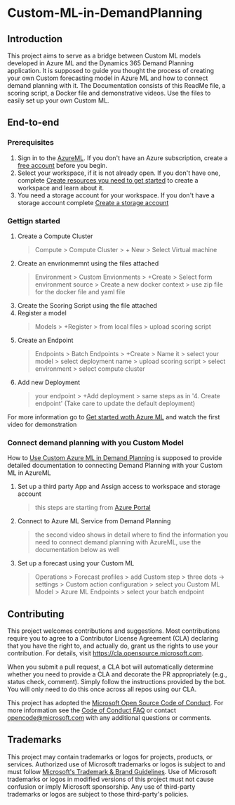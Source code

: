 # Custom-ML-in-DemandPlanning

## Introduction 
This project aims to serve as a bridge between Custom ML models developed in Azure ML and the Dynamics 365 Demand Planning application. It is supposed to guide you thought the process of creating your own Custom forecasting model in Azure ML and how to connect demand planning with it. The Documentation consists of this ReadMe file, a scoring script, a Docker file and demonstrative videos. Use the files to easily set up your own Custom ML.
## End-to-end
### Prerequisites
1. Sign in to the [AzureML](https://ml.azure.com/). If you don't have an Azure subscription, create a [free account](https://azure.microsoft.com/en-us/free/) before you begin.
2. Select your workspace, if it is not already open. If you don't have one, complete [Create resources you need to get started](https://learn.microsoft.com/en-us/azure/machine-learning/quickstart-create-resources?view=azureml-api-2) to create a workspace and learn about it.
3. You need a storage account for your workspace. If you don't have a storage account complete [Create a storage account](https://learn.microsoft.com/en-us/azure/storage/common/storage-account-create?tabs=azure-portal)

### Gettign started 
1. Create a Compute Cluster
   > Compute > Compute Cluster > + New > Select Virtual machine
3. Create an envrionmemnt using the files attached
   > Environment > Custom Envionments > +Create > Select form environment source > Create a new docker context > use zip file for the docker file and yaml file
4. Create the Scoring Script using the file attached
5. Register a model
   > Models > +Register > from local files > upload scoring script 
6. Create an Endpoint
   > Endpoints > Batch Endpoints > +Create > Name it > select your model > select deployment name > upload scoring script > select environment > select compute cluster
6. Add new Deployment
   > your endpoint > +Add deployment > same steps as in '4. Create endpoint' (Take care to update the default deployment)

For more information go to [Get started woth Azure ML](https://learn.microsoft.com/en-us/azure/machine-learning/tutorial-azure-ml-in-a-day?view=azureml-api-2) and watch the first video for demonstration
### Connect demand planning with you Custom Model 

How to [ Use Custom Azure ML in Demand Planning](https://learn.microsoft.com/en-us/dynamics365/supply-chain/demand-planning/custom-azure-machine-learning-algorithms) is supposed to provide detailed documentation to connecting Demand Planning with your Custom ML in AzureML

1. Set up a third party App and Assign access to workspace and storage account
   > this steps are starting from [Azure Portal](https://ms.portal.azure.com/#home)
2. Connect to Azure ML Service from Demand Planning
   > the second video shows in detail where to find the information you need to connect demand planning with AzureML, use the documentation below as well
3. Set up a forecast using your Custom ML
   > Operations > Forecast profiles > add Custom step > three dots -> settings > Custom action configuration > select you Custom ML Model >  Azure ML Endpoints > select your batch endpoint

## Contributing

This project welcomes contributions and suggestions.  Most contributions require you to agree to a
Contributor License Agreement (CLA) declaring that you have the right to, and actually do, grant us
the rights to use your contribution. For details, visit https://cla.opensource.microsoft.com.

When you submit a pull request, a CLA bot will automatically determine whether you need to provide
a CLA and decorate the PR appropriately (e.g., status check, comment). Simply follow the instructions
provided by the bot. You will only need to do this once across all repos using our CLA.

This project has adopted the [Microsoft Open Source Code of Conduct](https://opensource.microsoft.com/codeofconduct/).
For more information see the [Code of Conduct FAQ](https://opensource.microsoft.com/codeofconduct/faq/) or
contact [opencode@microsoft.com](mailto:opencode@microsoft.com) with any additional questions or comments.

## Trademarks

This project may contain trademarks or logos for projects, products, or services. Authorized use of Microsoft 
trademarks or logos is subject to and must follow 
[Microsoft's Trademark & Brand Guidelines](https://www.microsoft.com/en-us/legal/intellectualproperty/trademarks/usage/general).
Use of Microsoft trademarks or logos in modified versions of this project must not cause confusion or imply Microsoft sponsorship.
Any use of third-party trademarks or logos are subject to those third-party's policies.
